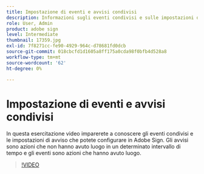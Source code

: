 ```yaml
---
title: Impostazione di eventi e avvisi condivisi
description: Informazioni sugli eventi condivisi e sulle impostazioni di avviso in Adobe Sign
role: User, Admin
product: adobe sign
level: Intermediate
thumbnail: 17359.jpg
exl-id: 7f8271cc-fe90-4929-964c-d78681fd0dcb
source-git-commit: 018cbcfd1d1605a8ff175a0cda98f0bfb4d528a8
workflow-type: tm+mt
source-wordcount: '62'
ht-degree: 0%

---
```


# Impostazione di eventi e avvisi condivisi

In questa esercitazione video imparerete a conoscere gli eventi condivisi e le impostazioni di avviso che potete configurare in Adobe Sign. Gli avvisi sono azioni che non hanno avuto luogo in un determinato intervallo di tempo e gli eventi sono azioni che hanno avuto luogo.

>[!VIDEO](https://video.tv.adobe.com/v/17359?hidetitle=true)

